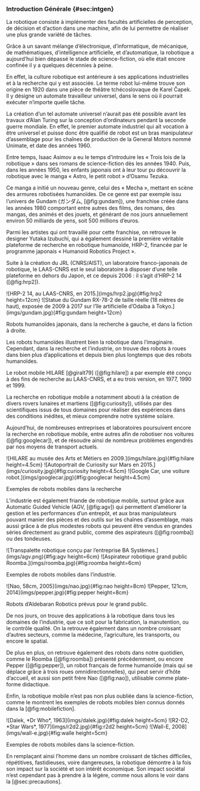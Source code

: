 ### Introduction Générale {#sec:intgen}

La robotique consiste à implémenter des facultés artificielles de perception, de décision et d’action dans une machine,
afin de lui permettre de réaliser une plus grande variété de tâches.

Grâce à un savant mélange d’électronique, d’informatique, de mécanique, de mathématiques, d’intelligence artificielle,
et d’automatique, la robotique a aujourd’hui bien dépassé le stade de science-fiction, où elle était encore confinée il
y a quelques décennies à peine.

En effet, la culture robotique est antérieure à ses applications industrielles et à la recherche qui y est associée. Le
terme robot lui-même trouve son origine en 1920 dans une pièce de théâtre tchécoslovaque de Karel Čapek. Il y désigne
un automate travailleur universel, dans le sens où il pourrait exécuter n’importe quelle tâche.

La création d’un tel automate universel n’aurait pas été possible avant les travaux d’Alan Turing sur la conception
d’ordinateurs pendant la seconde guerre mondiale. En effet, le premier automate industriel qui ait vocation à être
universel et puisse donc être qualifié de robot est un bras manipulateur d’assemblage pour les chaînes de production de
la General Motors nommé Unimate, et date des années 1960.

Entre temps, Isaac Asimov a eu le temps d’introduire les « Trois lois de la robotique » dans ses romans de
science-fiction dès les années 1940. Puis, dans les années 1950, les enfants japonais ont à leur tour pu découvrir la
robotique avec le manga « Astro, le petit robot » d’Osamu Tezuka.

Ce manga a initié un nouveau genre, celui des « Mecha », mettant en scène des armures robotisées humanoïdes.
De ce genre est par exemple issu l’univers de Gundam (ガンダム, [@fig:gundam]), une franchise créée dans les années
1980 comportant entre autres des films, des romans, des mangas, des animés et des jouets, et générant de nos jours
annuellement environ 50 milliards de yens, soit 500 millions d’euros.

Parmi les artistes qui ont travaillé pour cette franchise, on retrouve le designer Yutaka Izubuchi, qui a également
dessiné la première véritable plateforme de recherche en robotique humanoïde, HRP-2, financée par le programme japonais
« Humanoid Robotics Project ».

Suite à la création du JRL (CNRS/AIST), un laboratoire franco-japonais de robotique, le LAAS-CNRS est le seul
laboratoire à disposer d’une telle plateforme en dehors du Japon, et ce depuis 2006 : il s’agit d’HRP-2 14
([@fig:hrp2]).

<div id="fig:japon">
![HRP-2 14, au LAAS-CNRS, en 2015.](imgs/hrp2.jpg){#fig:hrp2 height=12cm}
![Statue du Gundam RX-78-2 de taille réelle (18 mètres de haut), exposée de 2009 à 2017 sur l’île artificielle d’Odaiba
à Tokyo.](imgs/gundam.jpg){#fig:gundam height=12cm}

Robots humanoïdes japonais, dans la recherche à gauche, et dans la fiction à droite.
</div>

Les robots humanoïdes illustrent bien la robotique dans l’imaginaire. Cependant, dans la recherche et l’industrie, on
trouve des robots à roues dans bien plus d’applications et depuis bien plus longtemps que des robots humanoïdes.

Le robot mobile HILARE [@giralt79] ([@fig:hilare]) a par exemple été conçu à des fins de recherche au LAAS-CNRS, et a
eu trois version, en 1977, 1990 et 1999.

La recherche en robotique mobile a notamment abouti à la création de divers rovers lunaires et martiens
([@fig:curiosity]), utilisés par des scientifiques issus de tous domaines pour réaliser des expériences dans des
conditions inédites, et mieux comprendre notre système solaire.

Aujourd’hui, de nombreuses entreprises et laboratoires poursuivent encore la recherche en robotique mobile, entre
autres afin de robotiser nos voitures ([@fig:googlecar]), et de résoudre ainsi de nombreux problèmes engendrés par nos
moyens de transport actuels.

<div id="fig:mobilerecherche">
![HILARE au musée des Arts et Métiers en 2009.](imgs/hilare.jpg){#fig:hilare height=4.5cm}
![Autoportrait de Curiosity sur Mars en 2015.](imgs/curiosity.jpg){#fig:curiosity height=4.5cm}
![Google Car, une voiture robot.](imgs/googlecar.jpg){#fig:googlecar height=4.5cm}

Exemples de robots mobiles dans la recherche
</div>

L’industrie est également friande de robotique mobile, surtout grâce aux Automatic Guided Vehicle (AGV, [@fig:agv]) qui
permettent d’améliorer la gestion et les performances d’un entrepôt, et aux bras manipulateurs pouvant manier des
pièces et des outils sur les chaînes d’assemblage, mais aussi grâce à de plus modestes robots qui peuvent être vendus
en grandes séries directement au grand public, comme des aspirateurs ([@fig:roomba]) ou des tondeuses.

<div id="fig:mobileindustrie">
![Transpalette robotique conçu par l’entreprise BA Systèmes.](imgs/agv.png){#fig:agv height=6cm}
![Aspirateur robotique grand public Roomba.](imgs/roomba.jpg){#fig:roomba height=6cm}

Exemples de robots mobiles dans l’industrie.
</div>

<div id="fig:aldebaran">
![Nao, 58cm, 2005](imgs/nao.jpg){#fig:nao height=8cm}
![Pepper, 121cm, 2014](imgs/pepper.jpg){#fig:pepper height=8cm}

Robots d’Aldebaran Robotics prévus pour le grand public.
</div>

De nos jours, on trouve des applications à la robotique dans tous les domaines de l’industrie, que ce soit pour la
fabrication, la manutention, ou le contrôle qualité. On la retrouve également dans un nombre croissant d’autres
secteurs, comme la médecine, l’agriculture, les transports, ou encore le spatial.

De plus en plus, on retrouve également des robots dans notre quotidien, comme le Roomba ([@fig:roomba]) présenté
précédemment, ou encore Pepper ([@fig:pepper]), un robot français de forme humanoïde (mais qui se déplace grâce à trois
roues omnidirectionnelles), qui peut servir d’hôte d’accueil, et aussi son petit frère Nao ([@fig:nao]), utilisable
comme plate-forme didactique.

Enfin, la robotique mobile n’est pas non plus oubliée dans la science-fiction, comme le montrent les exemples de robots
mobiles bien connus donnés dans la [@fig:mobilefiction].

<div id="fig:mobilefiction">
![Dalek, *Dr Who*, 1963](imgs/dalek.jpg){#fig:dalek height=5cm}
![R2-D2, *Star Wars*, 1977](imgs/r2d2.jpg){#fig:r2d2 height=5cm}
![Wall-E, 2008](imgs/wall-e.jpg){#fig:walle height=5cm}

Exemples de robots mobiles dans la science-fiction.
</div>

En remplaçant ainsi l’homme dans un nombre croissant de tâches difficiles, répétitives, fastidieuses, voire
dangereuses, la robotique démontre à la fois son impact sur la société et son intérêt économique. Son impact sociétal
n’est cependant pas à prendre à la légère, comme nous allons le voir dans la [@sec:precautions].
